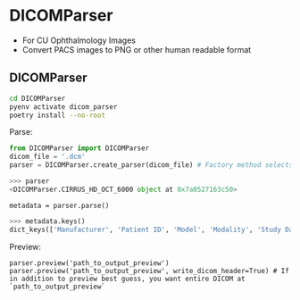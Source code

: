 # DICOMParser

* For CU Ophthalmology Images
* Convert PACS images to PNG or other human readable format

## DICOMParser
```bash
cd DICOMParser
pyenv activate dicom_parser
poetry install --no-root
```

Parse:
```python
from DICOMParser import DICOMParser
dicom_file = '.dcm'
parser = DICOMParser.create_parser(dicom_file) # Factory method selects subclass
```
```python
>>> parser
<DICOMParser.CIRRUS_HD_OCT_6000 object at 0x7a0527163c50>
```
```
metadata = parser.parse()
```
```python
>>> metadata.keys()
dict_keys(['Manufacturer', 'Patient ID', 'Model', 'Modality', 'Study Date', 'SOP Class', 'SOP Class Description', 'SOP Instance', 'Series Description', 'png_pages'])
```

Preview:
```
parser.preview('path_to_output_preview')
parser.preview('path_to_output_preview', write_dicom_header=True) # If in addition to preview best guess, you want entire DICOM at `path_to_output_preview`
```